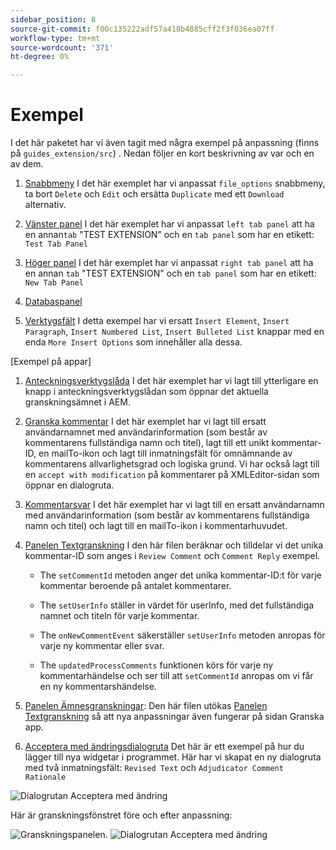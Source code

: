 ```yaml
---
sidebar_position: 8
source-git-commit: f00c135222adf57a418b4885cff2f3f036ea07ff
workflow-type: tm+mt
source-wordcount: '371'
ht-degree: 0%

---
```



# Exempel

I det här paketet har vi även tagit med några exempel på anpassning (finns på `guides_extension/src`) . Nedan följer en kort beskrivning av var och en av dem.

1. [Snabbmeny](./../../src/file_options.ts)
I det här exemplet har vi anpassat `file_options` snabbmeny, ta bort `Delete` och `Edit` och ersätta `Duplicate` med ett `Download` alternativ.

2. [Vänster panel](../../src/left_panel_container.ts)
I det här exemplet har vi anpassat `left tab panel` att ha en annan`tab` &quot;TEST EXTENSION&quot; och en `tab panel` som har en etikett: `Test Tab Panel`

3. [Höger panel](../../src/right_panel_container.ts)
I det här exemplet har vi anpassat `right tab panel` att ha en annan `tab` &quot;TEST EXTENSION&quot; och en `tab panel` som har en etikett: `New Tab Panel`

4. [Databaspanel](../../src/repository_panel.ts)

5. [Verktygsfält](../../src/toolbar.ts)
I detta exempel har vi ersatt `Insert Element`, `Insert Paragraph`, `Insert Numbered List`, `Insert Bulleted List` knappar med en enda `More Insert Options` som innehåller alla dessa.

[Exempel på appar]

1. [Anteckningsverktygslåda](../../src/review_app_examples/annotation_extension.ts)
I det här exemplet har vi lagt till ytterligare en knapp i anteckningsverktygslådan som öppnar det aktuella granskningsämnet i AEM.

2. [Granska kommentar](../../src/review_app_examples/review_comment.ts)
I det här exemplet har vi lagt till ersatt användarnamnet med användarinformation (som består av kommentarens fullständiga namn och titel), lagt till ett unikt kommentar-ID, en mailTo-ikon och lagt till inmatningsfält för omnämnande av kommentarens allvarlighetsgrad och logiska grund.
Vi har också lagt till en `accept with modification` på kommentarer på XMLEditor-sidan som öppnar en dialogruta.

3. [Kommentarsvar](../../src/review_app_examples/comment_reply.ts)
I det här exemplet har vi lagt till en ersatt användarnamn med användarinformation (som består av kommentarens fullständiga namn och titel) och lagt till en mailTo-ikon i kommentarhuvudet.

4. [Panelen Textgranskning](../../src/review_app_examples/inline_review_panel.ts)
I den här filen beräknar och tilldelar vi det unika kommentar-ID som anges i `Review Comment` och `Comment Reply` exempel.
   - The `setCommentId` metoden anger det unika kommentar-ID:t för varje kommentar beroende på antalet kommentarer.

   - The `setUserInfo` ställer in värdet för userInfo, med det fullständiga namnet och titeln för varje kommentar.

   - The `onNewCommentEvent` säkerställer `setUserInfo` metoden anropas för varje ny kommentar eller svar.

   - The `updatedProcessComments` funktionen körs för varje ny kommentarhändelse och ser till att `setCommentId` anropas om vi får en ny kommentarshändelse.

5. [Panelen Ämnesgranskningar](../../src/review_app_examples/topic_reviews.ts): Den här filen utökas [Panelen Textgranskning](../../src/review_app_examples/inline_review_panel.ts) så att nya anpassningar även fungerar på sidan Granska app.

6. [Acceptera med ändringsdialogruta](../../src/review_app_examples/accept_with_modification_dialog.ts)
Det här är ett exempel på hur du lägger till nya widgetar i programmet. Här har vi skapat en ny dialogruta med två inmatningsfält: `Revised Text` och `Adjudicator Comment Rationale`

![Dialogrutan Acceptera med ändring](./imgs/accept_with_modification_dialogue.png)

Här är granskningsfönstret före och efter anpassning:

![Granskningspanelen.](./imgs/review_panel.png)
![Dialogrutan Acceptera med ändring](./imgs/customised_review_panel.png)
